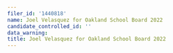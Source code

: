 ```yaml
---
filer_id: '1440818'
name: Joel Velasquez for Oakland School Board 2022
candidate_controlled_id: ''
data_warning: 
title: Joel Velasquez for Oakland School Board 2022
---
```


